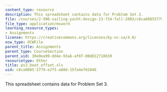 ```yaml
---
content_type: resource
description: This spreadsheet contains data for Problem Set 3.
file: /courses/2-996-sailing-yacht-design-13-734-fall-2003/c8ca08855779e2f5a88d15fa4ef82846_ps3_boat_offset.xls
file_type: application/msword
learning_resource_types:
- Assignments
license: https://creativecommons.org/licenses/by-nc-sa/4.0/
ocw_type: OCWFile
parent_title: Assignments
parent_type: CourseSection
parent_uid: 30e0ea99-dd4e-93a6-af07-00d812710639
resourcetype: Other
title: ps3_boat_offset.xls
uid: c8ca0885-5779-e2f5-a88d-15fa4ef82846
---
```

This spreadsheet contains data for Problem Set 3.